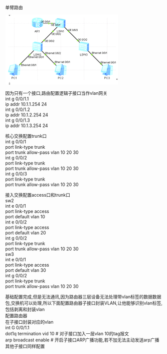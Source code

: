 单臂路由

![](media/1a8a4cbf86ac2a9958f201d3e1564b5d.png)

因为只有一个接口,路由配置逻辑子接口当作vlan网关  
int g 0/0/1.1  
ip addr 10.1.1.254 24  
int g 0/0/1.2  
ip addr 10.1.2.254 24  
int g 0/0/1.3  
ip addr 10.1.3.254 24  
  
核心交换配置trunk口  
int g 0/0/1  
port link-type trunk  
port trunk allow-pass vlan 10 20 30  
int g 0/0/2  
port link-type trunk  
port trunk allow-pass vlan 10 20 30  
int g 0/0/3  
port link-type trunk  
port trunk allow-pass vlan 10 20 30  
  
  
接入交换配置access口和trunk口  
sw2  
int e 0/0/1  
port link-type access  
port default vlan 10  
int e 0/0/2  
port link-type access  
port default vlan 20  
int g 0/0/2  
port link-type trunk  
port trunk allow-pass vlan 10 20 30  
sw3  
int e 0/0/1  
port link-type access  
port default vlan 30  
int g 0/0/2  
port link-type trunk  
port trunk allow-pass vlan 10 20 30  
  
  
基础配置完成,但是无法通讯,因为路由器三层设备无法处理带vlan标签的数据数据包,交换机可以处理,所以下面配置路由器子接口封装VLAN,让他能够识别vlan标签,包括剥离和封装vlan  
配置路由器  
在子接口封装对应的vlan  
int G 0/0/1.1  
dot1q termination vid 10 \# 对子接口加入一层vlan 10的tag报文  
arp broadcast enable \# 开启子接口ARP广播功能,若不加无法主动发送arp广播  
其他子接口同样配置
